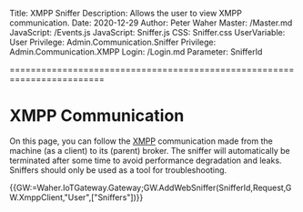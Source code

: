 ﻿Title: XMPP Sniffer
Description: Allows the user to view XMPP communication.
Date: 2020-12-29
Author: Peter Waher
Master: /Master.md
JavaScript: /Events.js
JavaScript: Sniffer.js
CSS: Sniffer.css
UserVariable: User
Privilege: Admin.Communication.Sniffer
Privilege: Admin.Communication.XMPP
Login: /Login.md
Parameter: SnifferId

========================================================================

XMPP Communication
===========================

On this page, you can follow the [XMPP](https://xmpp.org/) communication made from the machine (as a client) to its (parent) broker.
The sniffer will automatically be terminated after some time to avoid performance degradation and leaks. Sniffers should only be
used as a tool for troubleshooting.

{{GW:=Waher.IoTGateway.Gateway;GW.AddWebSniffer(SnifferId,Request,GW.XmppClient,"User",["Sniffers"])}}
